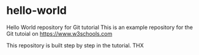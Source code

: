 # hello-world
Hello World repository for Git tutorial
This is an example repository for the Git tutoial on https://www.w3schools.com

This repository is built step by step in the tutorial. THX
